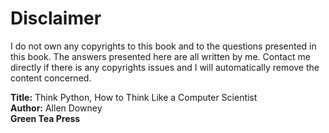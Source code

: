 # Disclaimer

I do not own any copyrights to this book and to the questions presented in this book. The answers presented here are all written by me. Contact me directly if there is any copyrights issues and I will automatically remove the content concerned.  

 **Title:**     Think Python, How to Think Like a Computer Scientist <br>
 **Author:**    Allen Downey<br>
 **Green Tea Press**<br>

